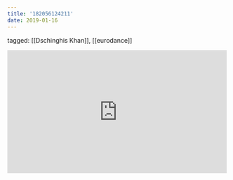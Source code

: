 ```yaml
---
title: '182056124211'
date: 2019-01-16
---
```

tagged: [[Dschinghis Khan]], [[eurodance]]
<iframe allow="accelerometer; autoplay; clipboard-write; encrypted-media; gyroscope; picture-in-picture" allowfullscreen="" frameborder="0" height="281" id="youtube_iframe" src="https://www.youtube.com/embed/-lPlinesxNs?feature=oembed&amp;enablejsapi=1&amp;origin=https://safe.txmblr.com&amp;wmode=opaque" width="500"></iframe>